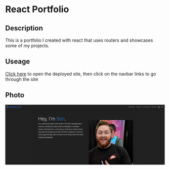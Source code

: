 # React Portfolio

## Description

This is a portfolio I created with react that uses routers and showcases some of my projects.

## Useage

[Click here](https://react-portolio-bl.herokuapp.com/) to open the deployed site, then click on the navbar links to go through the site

## Photo
![image](./public/images/Capture.PNG)
